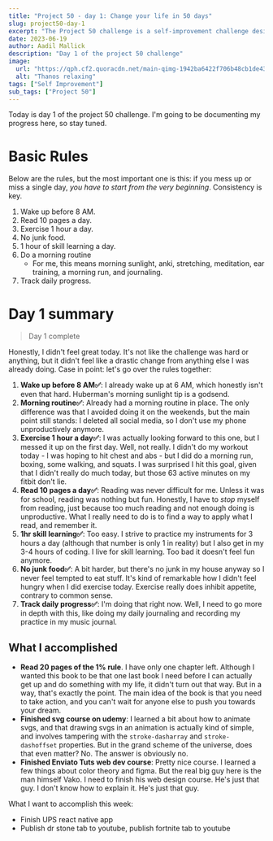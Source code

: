 ```yaml
---
title: "Project 50 - day 1: Change your life in 50 days"
slug: project50-day-1
excerpt: "The Project 50 challenge is a self-improvement challenge designed to change your life in 50 days. Sounds too good to be true, right? Well, it probably is, but I'll take anything at this point."
date: 2023-06-19
author: Aadil Mallick
description: "Day 1 of the project 50 challenge"
image:
  url: "https://qph.cf2.quoracdn.net/main-qimg-1942ba6422f706b48cb1de43e3656c3a-lq"
  alt: "Thanos relaxing"
tags: ["Self Improvement"]
sub_tags: ["Project 50"]
---
```


Today is day 1 of the project 50 challenge. I'm going to be documenting my progress here, so stay tuned.

# Basic Rules

Below are the rules, but the most important one is this: if you mess up or miss a single day, <i>you have to start from the very beginning</i>. Consistency is key.

1. Wake up before 8 AM.
2. Read 10 pages a day.
3. Exercise 1 hour a day.
4. No junk food.
5. 1 hour of skill learning a day.
6. Do a morning routine
   - For me, this means morning sunlight, anki, stretching, meditation, ear training, a morning run, and journaling.
7. Track daily progress.

# Day 1 summary

> Day 1 complete

Honestly, I didn't feel great today. It's not like the challenge was hard or anything, but it didn't feel like a drastic change from anything else I was already doing. Case in point: let's go over the rules together:

1. **Wake up before 8 AM✅**: I already wake up at 6 AM, which honestly isn't even that hard. Huberman's morning sunlight tip is a godsend.
2. **Morning routine✅**: Already had a morning routine in place. The only difference was that I avoided doing it on the weekends, but the main point still stands: I deleted all social media, so I don't use my phone unproductively anymore.
3. **Exercise 1 hour a day✅**: I was actually looking forward to this one, but I messed it up on the first day. Well, not really. I didn't do my workout today - I was hoping to hit chest and abs - but I did do a morning run, boxing, some walking, and squats. I was surprised I hit this goal, given that I didn't really do much today, but those 63 active minutes on my fitbit don't lie.
4. **Read 10 pages a day✅**: Reading was never difficult for me. Unless it was for school, reading was nothing but fun. Honestly, I have to _stop_ myself from reading, just because too much reading and not enough doing is unproductive. What I really need to do is to find a way to apply what I read, and remember it.
5. **1hr skill learning✅**: Too easy. I strive to practice my instruments for 3 hours a day (although that number is only 1 in reality) but I also get in my 3-4 hours of coding. I live for skill learning. Too bad it doesn't feel fun anymore.
6. **No junk food✅**: A bit harder, but there's no junk in my house anyway so I never feel tempted to eat stuff. It's kind of remarkable how I didn't feel hungry when I did exercise today. Exercise really does inhibit appetite, contrary to common sense.
7. **Track daily progress✅**: I'm doing that right now. Well, I need to go more in depth with this, like doing my daily journaling and recording my practice in my music journal.

## What I accomplished

- **Read 20 pages of the 1% rule**. I have only one chapter left. Although I wanted this book to be that one last book I need before I can actually get up and do something with my life, it didn't turn out that way. But in a way, that's exactly the point. The main idea of the book is that you need to take action, and you can't wait for anyone else to push you towards your dream.
- **Finished svg course on udemy**: I learned a bit about how to animate svgs, and that drawing svgs in an animation is actually kind of simple, and involves tampering with the `stroke-dasharray` and `stroke-dashoffset` properties. But in the grand scheme of the universe, does that even matter? No. The answer is obviously no.
- **Finished Enviato Tuts web dev course**: Pretty nice course. I learned a few things about color theory and figma. But the real big guy here is the man himself Vako. I need to finish his web design course. He's just that guy. I don't know how to explain it. He's just that guy.

What I want to accomplish this week:

- Finish UPS react native app
- Publish dr stone tab to youtube, publish fortnite tab to youtube
